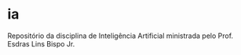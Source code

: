 # ia
Repositório da disciplina de Inteligência Artificial ministrada pelo Prof. Esdras Lins Bispo Jr.
